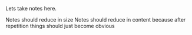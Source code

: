 Lets take notes here.

Notes should reduce in size
Notes should reduce in content because after repetition things should just become obvious


